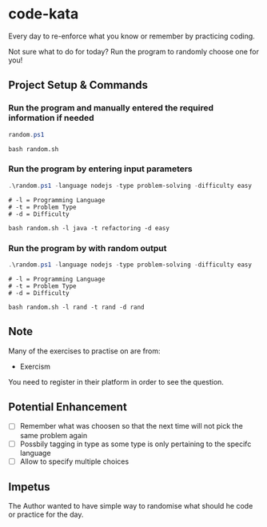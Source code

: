 # code-kata

Every day to re-enforce what you know or remember by practicing coding.

Not sure what to do for today? Run the program to randomly choose one for you!

## Project Setup & Commands

### Run the program and manually entered the required information if needed

```powershell
random.ps1
```

```shell
bash random.sh
```

### Run the program by entering input parameters

```powershell
.\random.ps1 -language nodejs -type problem-solving -difficulty easy
```

```shell
# -l = Programming Language
# -t = Problem Type
# -d = Difficulty

bash random.sh -l java -t refactoring -d easy
```

### Run the program by with random output

```powershell
.\random.ps1 -language nodejs -type problem-solving -difficulty easy
```

```shell
# -l = Programming Language
# -t = Problem Type
# -d = Difficulty

bash random.sh -l rand -t rand -d rand
```

## Note

Many of the exercises to practise on are from:

* Exercism

You need to register in their platform in order to see the question.

## Potential Enhancement

- [ ] Remember what was choosen so that the next time will not pick the same problem again
- [ ] Possbily tagging in type as some type is only pertaining to the specifc language
- [ ] Allow to specify multiple choices

## Impetus

The Author wanted to have simple way to randomise what should he code or practice for the day.
